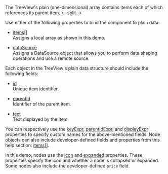 The TreeView's plain (one-dimensional) array contains items each of which references its parent item.
<--split-->

Use either of the following properties to bind the component to plain data:

* [items[]](/Documentation/ApiReference/UI_Components/dxTreeView/Configuration/items/)        
Assigns a local array as shown in this demo.

* [dataSource](/Documentation/ApiReference/UI_Components/dxTreeView/Configuration/#dataSource)            
Assigns a DataSource object that allows you to perform data shaping operations and use a remote source.

Each object in the TreeView's plain data structure should include the following fields:

* [id](/Documentation/ApiReference/UI_Components/dxTreeView/Configuration/items/#id)             
Unique item identifier.

* [parentId](/Documentation/ApiReference/UI_Components/dxTreeView/Configuration/items/#parentId)           
Identifier of the parent item.

* [text](/Documentation/ApiReference/UI_Components/dxTreeView/Configuration/items/#text)         
Text displayed by the item.

You can respectively use the [keyExpr](/Documentation/ApiReference/UI_Components/dxTreeView/Configuration/#keyExpr), [parentIdExpr](/Documentation/ApiReference/UI_Components/dxTreeView/Configuration/#parentIdExpr), and [displayExpr](/Documentation/ApiReference/UI_Components/dxTreeView/Configuration/#displayExpr) properties to specify custom names for the above-mentioned fields. Node objects can also include developer-defined fields and properties from this help section: [items[]](/Documentation/ApiReference/UI_Components/dxTreeView/Configuration/items/).

In this demo, nodes use the [icon](/Documentation/ApiReference/UI_Components/dxTreeView/Configuration/items/#icon) and [expanded](/Documentation/ApiReference/UI_Components/dxTreeView/Configuration/items/#expanded) properties. These properties specify the icon and whether a node is collapsed or expanded. Some nodes also include the developer-defined `price` field.
